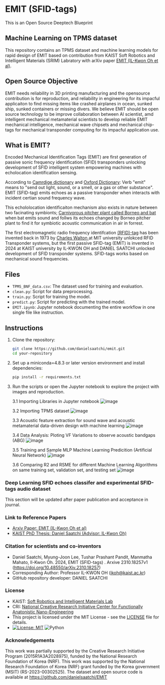 # EMIT (SFID-tags) 
This is an Open Source Deeptech Blueprint

## Machine Learning on TPMS dataset

This repository contains an TPMS dataset and machine learning models for rapid design of EMIT based on contribution from KAIST Soft Robotics and Intelligent Materials (SRIM) Labratory with arXiv paper [EMIT (IL-Kwon Oh et al)](https://arxiv.org/abs/1506.02640).


## Open Source Objective
EMIT needs reliability in 3D printing manufacturing and the opensource contribution is for reproduction, and reliability in engineering for its impacful applicaiton to find missing items like crashed airplanes in ocean, sunked ship, sunked containers or missing divers. We believe EMIT should be open source technology to be improve collaboration between AI scientist, amd intelligent mechanical metamaterial scientists to develop reliable EMIT mechanical intelligence, mechanical wave chipsets and mechanical chip-tags for mechanical transponder computing for its impacful application use.

## What is EMIT?
Encoded Mechanical Identification Tags (EMIT) are first generation of passive sonic frequency identification (SFID) transponders unlocking development of SFID intelligent system empowering machines with echolocation identification sensing.

According to [Camrdige dictionary](https://dictionary.cambridge.org/dictionary/english/emit) and [Oxford Dictionary](https://www.oxfordlearnersdictionaries.com/definition/english/emit):
Verb "emit" means to "send out light, sound, or a smell, or a gas or other substance".  EMIT (SFID-tag) emits echoes as a passive transponder when interacts with incident certian sound frequency wave. 

This echololocation identificaiton mechanism also exists in nature between two facinating symbionts; [Carnivorous pitcher plant called Borneo and bat](https://commonnaturalist.com/2016/05/13/the-bats-that-live-in-carnivorous-plants/) when bat emits sound and follws its echoes changed by Borneo pitcher plant to find it for symbiotic acoustic communication in air in forrest. 

The first electromagnetic radio frequency identifcation [(RFID)-tag](https://en.wikipedia.org/wiki/Radio-frequency_identification) has been invented back in 1973 by [Charles Walton ](https://en.wikipedia.org/wiki/Charles_Walton_(inventor))at MIT university unlokced RFID Transponder systems, but the first passive SFID-tag (EMIT) is invented in 2024 at KAIST university by IL-KWON OH and DANIEL SAATCHI unlocked development of SFID transponder systems. SFID-tags works based on mechanical sound frequencies. 

## Files
- `TPMS_BNF_data.csv`: The dataset used for training and evaluation.
- `clean.py`: Script for data preprocessing.
- `train.py`: Script for training the model.
- `predict.py`: Script for predicting with the trained model.
- `EMIT.ipynb`: Jupyter notebook documenting the entire workflow in one single file like instruction. 

## Instructions
1. Clone the repository:
    ```bash
    git clone https://github.com/danielsaatchi/emit.git
    cd your-repository
    ```
2. Set up a miniconda=4.8.3 or later version environment and install dependencies:
    ```bash
    pip install -r requirements.txt
    ```
3. Run the scripts or open the Jupyter notebook to explore the project with images and reproduction.

 
   3.1 Importing Libraries in Jupyter notebook 
   ![image](https://github.com/danielsaatchi/EMIT/assets/47679486/86257a6f-32c9-4bf1-9873-1388557e9517)

    3.2 Importing TPMS dataset
   ![image](https://github.com/danielsaatchi/EMIT/assets/47679486/c75b88a8-a919-44c0-bbaa-ab10bb2b4a63)

    3.3 Acoustic feature extraction for sound wave and acoustic metamaterial data-driven design with machine learning
   ![image](https://github.com/danielsaatchi/EMIT/assets/47679486/5b202775-70e2-4c6b-9c91-810e13feff8b)
   
    3.4 Data Analysis: Ploting VF Variations to observe acoustic bandgaps (ABG)
    ![image](https://github.com/danielsaatchi/EMIT/assets/47679486/d66c8a7d-a9a6-46e6-b932-14325d7c92f3)
   
    3.5 Training and Sample MLP Machine Learning Predicition (Artificial Neural Network)
    ![image](https://github.com/danielsaatchi/EMIT/assets/47679486/18177b4f-2248-4802-a27d-c558d756c6ab)

    3.6 Comparing R2 and RSME for different Machine Learning Algorithms on same training set, validation set, and testing set 
    ![image](https://github.com/danielsaatchi/EMIT/assets/47679486/f3e7c68b-1efa-4179-a2a7-df464df54eaa)

### Deep Learning SFID echoes classifer and experimental SFID-tags audio dataset 
This section will be updated after paper publication and acceptance in journal. 

### Link to Reference Papers
- [Arxiv Paper: EMIT (IL-Kwon Oh et al)](https://arxiv.org/abs/1506.02640)
- [KAIST PhD Thesis: Daniel Saatchi (Advisor: IL-Kwon Oh)](https://drive.google.com/file/d/1n1wZJd2kUU5FUxRGdAKw6yvlHCGDI1bT/view?usp=drive_link)

### Citation for scientists and co-inventors
 - Daniel Saatchi, Myung-Joon Lee, Tushar Prashant Pandit, Manmatha Mahato, Il-Kwon Oh. 2024, EMIT (SFID-tags) . Arxive 2310.18257v1 (https://doi.org/10.48550/arXiv.2310.18257)
 - Corresponding Author: Professor IL-KWON OH (ikoh@kaist.ac.kr)
 - GitHub repository developer: DANIEL SAATCHI

### License
- KAIST: [Soft Robotics and Intelligent Materials Lab](https://srim.kaist.ac.kr/)
- CRI: [National Creative Research Initiative Center for Functionally Anatonistic Nano-Engineering](https://srim.kaist.ac.kr/)
- This project is licensed under the MIT License - see the [LICENSE](LICENSE) file for details.
- [![License: MIT](https://img.shields.io/badge/License-MIT-yellow.svg)](https://opensource.org/licenses/MIT) ![Python](https://img.shields.io/badge/language-Python-blue.svg)



###  Acknowledgements
This work was partially supported by the Creative Research Initiative Program (2015R1A3A2028975), funded by the National Research Foundation of Korea (NRF). This work was supported by the National Research Foundation of Korea (NRF) grant funded by the Korea government (MSIT) (RS-2023-00302525).  The dataset and open source code is available at https://github.com/danielsaatchi/EMIT

